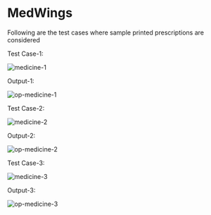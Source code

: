 # MedWings

Following are the test cases where sample printed prescriptions are considered

Test Case-1:

![medicine-1](https://github.com/ishaan-shukla10/MedWings/assets/106727665/312f6011-be0a-41e9-bbfe-290d67956566)


Output-1:

![op-medicine-1](https://github.com/ishaan-shukla10/MedWings/assets/106727665/700bc947-cfa0-4a46-9bfa-74c2e2f4daf4)


Test Case-2:

![medicine-2](https://github.com/ishaan-shukla10/MedWings/assets/106727665/5f2f8769-1bca-4d8e-90b3-431a0ad32e99)


Output-2:

![op-medicine-2](https://github.com/ishaan-shukla10/MedWings/assets/106727665/10fabf35-942e-4612-a963-e6d3f1583801)


Test Case-3:

![medicine-3](https://github.com/ishaan-shukla10/MedWings/assets/106727665/2389eabd-1983-421d-b930-c7568c696bb7)


Output-3:

![op-medicine-3](https://github.com/ishaan-shukla10/MedWings/assets/106727665/81c33766-f6dd-4d52-9e23-00582d606ffb)

